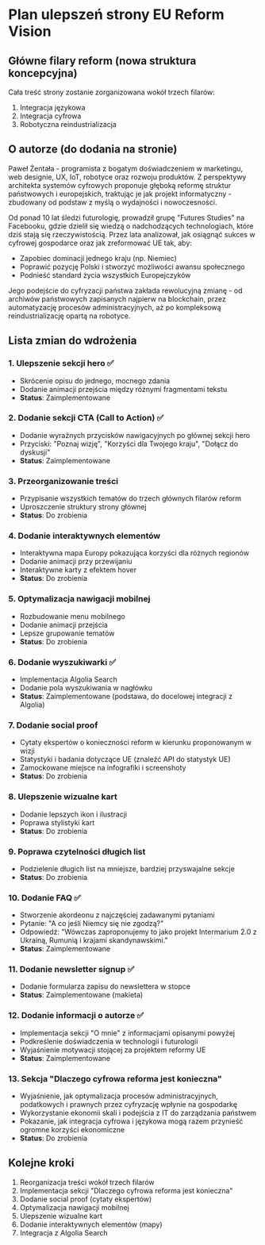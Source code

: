 # Plan ulepszeń strony EU Reform Vision

## Główne filary reform (nowa struktura koncepcyjna)
Cała treść strony zostanie zorganizowana wokół trzech filarów:
1. Integracja językowa
2. Integracja cyfrowa 
3. Robotyczna reindustrializacja

## O autorze (do dodania na stronie)
Paweł Żentała - programista z bogatym doświadczeniem w marketingu, web designie, UX, IoT, robotyce oraz rozwoju produktów. Z perspektywy architekta systemów cyfrowych proponuje głęboką reformę struktur państwowych i europejskich, traktując je jak projekt informatyczny - zbudowany od podstaw z myślą o wydajności i nowoczesności.

Od ponad 10 lat śledzi futurologię, prowadził grupę "Futures Studies" na Facebooku, gdzie dzielił się wiedzą o nadchodzących technologiach, które dziś stają się rzeczywistością. Przez lata analizował, jak osiągnąć sukces w cyfrowej gospodarce oraz jak zreformować UE tak, aby:
- Zapobiec dominacji jednego kraju (np. Niemiec)
- Poprawić pozycję Polski i stworzyć możliwości awansu społecznego
- Podnieść standard życia wszystkich Europejczyków

Jego podejście do cyfryzacji państwa zakłada rewolucyjną zmianę - od archiwów państwowych zapisanych najpierw na blockchain, przez automatyzację procesów administracyjnych, aż po kompleksową reindustrializację opartą na robotyce.

## Lista zmian do wdrożenia

### 1. Ulepszenie sekcji hero ✅
- Skrócenie opisu do jednego, mocnego zdania
- Dodanie animacji przejścia między różnymi fragmentami tekstu
- **Status**: Zaimplementowane

### 2. Dodanie sekcji CTA (Call to Action) ✅
- Dodanie wyraźnych przycisków nawigacyjnych po głównej sekcji hero
- Przyciski: "Poznaj wizję", "Korzyści dla Twojego kraju", "Dołącz do dyskusji"
- **Status**: Zaimplementowane

### 3. Przeorganizowanie treści
- Przypisanie wszystkich tematów do trzech głównych filarów reform
- Uproszczenie struktury strony głównej
- **Status**: Do zrobienia

### 4. Dodanie interaktywnych elementów
- Interaktywna mapa Europy pokazująca korzyści dla różnych regionów
- Dodanie animacji przy przewijaniu
- Interaktywne karty z efektem hover
- **Status**: Do zrobienia

### 5. Optymalizacja nawigacji mobilnej
- Rozbudowanie menu mobilnego
- Dodanie animacji przejścia
- Lepsze grupowanie tematów
- **Status**: Do zrobienia

### 6. Dodanie wyszukiwarki ✅
- Implementacja Algolia Search
- Dodanie pola wyszukiwania w nagłówku
- **Status**: Zaimplementowane (podstawa, do docelowej integracji z Algolia)

### 7. Dodanie social proof
- Cytaty ekspertów o konieczności reform w kierunku proponowanym w wizji
- Statystyki i badania dotyczące UE (znaleźć API do statystyk UE)
- Zamockowane miejsce na infografiki i screenshoty
- **Status**: Do zrobienia

### 8. Ulepszenie wizualne kart
- Dodanie lepszych ikon i ilustracji
- Poprawa stylistyki kart
- **Status**: Do zrobienia

### 9. Poprawa czytelności długich list
- Podzielenie długich list na mniejsze, bardziej przyswajalne sekcje
- **Status**: Do zrobienia

### 10. Dodanie FAQ ✅
- Stworzenie akordeonu z najczęściej zadawanymi pytaniami
- Pytanie: "A co jeśli Niemcy się nie zgodzą?"
- Odpowiedź: "Wówczas zaproponujemy to jako projekt Intermarium 2.0 z Ukrainą, Rumunią i krajami skandynawskimi."
- **Status**: Zaimplementowane

### 11. Dodanie newsletter signup ✅
- Dodanie formularza zapisu do newslettera w stopce
- **Status**: Zaimplementowane (makieta)

### 12. Dodanie informacji o autorze ✅
- Implementacja sekcji "O mnie" z informacjami opisanymi powyżej
- Podkreślenie doświadczenia w technologii i futurologii
- Wyjaśnienie motywacji stojącej za projektem reformy UE
- **Status**: Zaimplementowane

### 13. Sekcja "Dlaczego cyfrowa reforma jest konieczna"
- Wyjaśnienie, jak optymalizacja procesów administracyjnych, podatkowych i prawnych przez cyfryzację wpłynie na gospodarkę
- Wykorzystanie ekonomii skali i podejścia z IT do zarządzania państwem
- Pokazanie, jak integracja cyfrowa i językowa mogą razem przynieść ogromne korzyści ekonomiczne
- **Status**: Do zrobienia

## Kolejne kroki
1. Reorganizacja treści wokół trzech filarów
2. Implementacja sekcji "Dlaczego cyfrowa reforma jest konieczna"
3. Dodanie social proof (cytaty ekspertów)
4. Optymalizacja nawigacji mobilnej
5. Ulepszenie wizualne kart
6. Dodanie interaktywnych elementów (mapy)
7. Integracja z Algolia Search